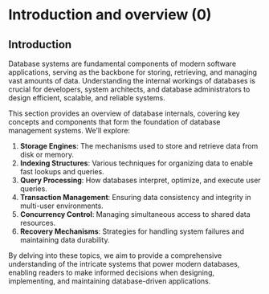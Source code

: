 # Introduction and overview (0)

## Introduction

Database systems are fundamental components of modern software applications, serving as the backbone for storing, retrieving, and managing vast amounts of data. Understanding the internal workings of databases is crucial for developers, system architects, and database administrators to design efficient, scalable, and reliable systems.

This section provides an overview of database internals, covering key concepts and components that form the foundation of database management systems. We'll explore:

1. **Storage Engines**: The mechanisms used to store and retrieve data from disk or memory.
2. **Indexing Structures**: Various techniques for organizing data to enable fast lookups and queries.
3. **Query Processing**: How databases interpret, optimize, and execute user queries.
4. **Transaction Management**: Ensuring data consistency and integrity in multi-user environments.
5. **Concurrency Control**: Managing simultaneous access to shared data resources.
6. **Recovery Mechanisms**: Strategies for handling system failures and maintaining data durability.

By delving into these topics, we aim to provide a comprehensive understanding of the intricate systems that power modern databases, enabling readers to make informed decisions when designing, implementing, and maintaining database-driven applications.
